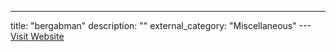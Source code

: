 ---
title: "bergabman"
description: ""
external_category: "Miscellaneous"
---[Visit Website](https://github.com/bergabman)

